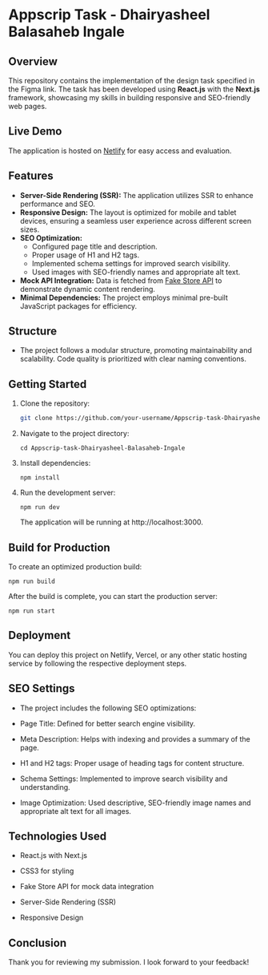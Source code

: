 # Appscrip Task - Dhairyasheel Balasaheb Ingale

## Overview
This repository contains the implementation of the design task specified in the Figma link. The task has been developed using **React.js** with the **Next.js** framework, showcasing my skills in building responsive and SEO-friendly web pages.

## Live Demo
The application is hosted on [Netlify](https://appscripecommerce.netlify.app/) for easy access and evaluation.

## Features
- **Server-Side Rendering (SSR):** The application utilizes SSR to enhance performance and SEO.
- **Responsive Design:** The layout is optimized for mobile and tablet devices, ensuring a seamless user experience across different screen sizes.
- **SEO Optimization:** 
  - Configured page title and description.
  - Proper usage of H1 and H2 tags.
  - Implemented schema settings for improved search visibility.
  - Used images with SEO-friendly names and appropriate alt text.
- **Mock API Integration:** Data is fetched from [Fake Store API](https://fakestoreapi.com/) to demonstrate dynamic content rendering.
- **Minimal Dependencies:** The project employs minimal pre-built JavaScript packages for efficiency.

## Structure
- The project follows a modular structure, promoting maintainability and scalability. Code quality is prioritized with clear naming conventions.

## Getting Started
1. Clone the repository:
   ```bash
   git clone https://github.com/your-username/Appscrip-task-Dhairyasheel-Balasaheb-Ingale.git

2. Navigate to the project directory:
  
       cd Appscrip-task-Dhairyasheel-Balasaheb-Ingale

3. Install dependencies:

       npm install

4. Run the development server:
    
       npm run dev

   The application will be running at http://localhost:3000.


 ## Build for Production

   To create an optimized production build:

    npm run build

   After the build is complete, you can start the production server:
    
    npm run start

## Deployment
You can deploy this project on Netlify, Vercel, or any other static hosting service by following the respective deployment steps.

## SEO Settings
- The project includes the following SEO optimizations:

- Page Title: Defined for better search engine visibility.

- Meta Description: Helps with indexing and provides a summary of the page.

- H1 and H2 tags: Proper usage of heading tags for content structure.

- Schema Settings: Implemented to improve search visibility and understanding.

- Image Optimization: Used descriptive, SEO-friendly image names and appropriate alt text for all images.


## Technologies Used
- React.js with Next.js

- CSS3 for styling

- Fake Store API for mock data integration

- Server-Side Rendering (SSR)

- Responsive Design

## Conclusion
Thank you for reviewing my submission. I look forward to your feedback!





  


